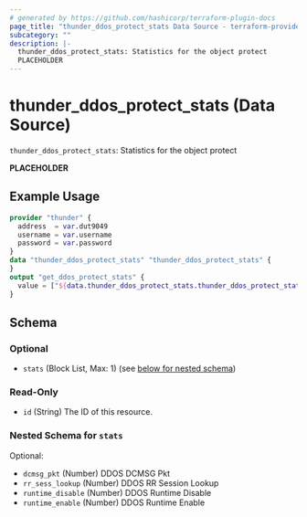 ```yaml
---
# generated by https://github.com/hashicorp/terraform-plugin-docs
page_title: "thunder_ddos_protect_stats Data Source - terraform-provider-thunder"
subcategory: ""
description: |-
  thunder_ddos_protect_stats: Statistics for the object protect
  PLACEHOLDER
---
```


# thunder_ddos_protect_stats (Data Source)

`thunder_ddos_protect_stats`: Statistics for the object protect

__PLACEHOLDER__

## Example Usage

```terraform
provider "thunder" {
  address  = var.dut9049
  username = var.username
  password = var.password
}
data "thunder_ddos_protect_stats" "thunder_ddos_protect_stats" {
}
output "get_ddos_protect_stats" {
  value = ["${data.thunder_ddos_protect_stats.thunder_ddos_protect_stats}"]
}
```

<!-- schema generated by tfplugindocs -->
## Schema

### Optional

- `stats` (Block List, Max: 1) (see [below for nested schema](#nestedblock--stats))

### Read-Only

- `id` (String) The ID of this resource.

<a id="nestedblock--stats"></a>
### Nested Schema for `stats`

Optional:

- `dcmsg_pkt` (Number) DDOS DCMSG Pkt
- `rr_sess_lookup` (Number) DDOS RR Session Lookup
- `runtime_disable` (Number) DDOS Runtime Disable
- `runtime_enable` (Number) DDOS Runtime Enable


